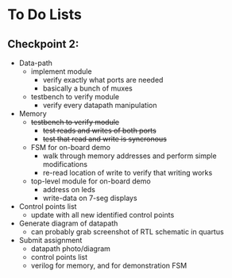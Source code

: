 # To Do Lists 

## Checkpoint 2: 
* Data-path
    * implement module 
        * verify exactly what ports are needed 
        * basically a bunch of muxes
    * testbench to verify module 
        * verify every datapath manipulation
* Memory 
    * ~~testbench to verify module~~
        * ~~test reads and writes of both ports~~
        * ~~test that read and write is syncronous~~
    * FSM for on-board demo 
        * walk through memory addresses and perform simple modifications 
        * re-read location of write to verify that writing works
    * top-level module for on-board demo
        * address on leds 
        * write-data on 7-seg displays 
* Control points list 
    * update with all new identified control points 
* Generate diagram of datapath 
    * can probably grab screenshot of RTL schematic in quartus
* Submit assignment 
    * datapath photo/diagram 
    * control points list 
    * verilog for memory, and for demonstration FSM 
